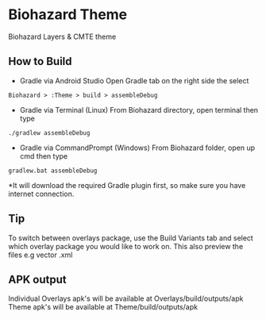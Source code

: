 # Biohazard Theme

Biohazard Layers & CMTE theme

## How to Build

* Gradle via Android Studio
    Open Gradle tab on the right side the select 
```
Biohazard > :Theme > build > assembleDebug
```
* Gradle via Terminal (Linux)
    From Biohazard directory, open terminal then type
```
./gradlew assembleDebug
```
* Gradle via CommandPrompt (Windows)
    From Biohazard folder, open up cmd then type
```
gradlew.bat assembleDebug
```
*It will download the required Gradle plugin first, so make sure you have internet connection.

## Tip
To switch between overlays package, use the Build Variants tab and select which overlay package you would like to work on. This also preview the files e.g vector .xml

## APK output

Individual Overlays apk's will be available at Overlays/build/outputs/apk
Theme apk's will be available at Theme/build/outputs/apk
